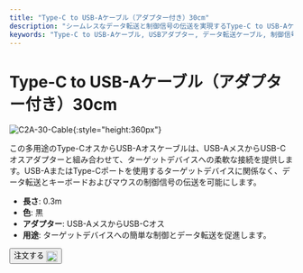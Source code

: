 ```yaml
---
title: "Type-C to USB-Aケーブル（アダプター付き）30cm"
description: "シームレスなデータ転送と制御信号の伝送を実現するType-C to USB-Aケーブル（アダプター付き）の柔軟性を発見してください。USB-AまたはType-Cポートを持つデバイスの接続に最適です。"
keywords: "Type-C to USB-Aケーブル, USBアダプター, データ転送ケーブル, 制御信号ケーブル, 多用途接続"
---
```


# Type-C to USB-Aケーブル（アダプター付き）30cm

![C2A-30-Cable](/images/product/part/OP-04-CABLE30-C2A.jpg){:style="height:360px"}

この多用途のType-CオスからUSB-Aオスケーブルは、USB-AメスからUSB-Cオスアダプターと組み合わせて、ターゲットデバイスへの柔軟な接続を提供します。USB-AまたはType-Cポートを使用するターゲットデバイスに関係なく、データ転送とキーボードおよびマウスの制御信号の伝送を可能にします。

- **長さ**: 0.3m
- **色**: 黒
- **アダプター**: USB-AメスからUSB-Cオス
- **用途**: ターゲットデバイスへの簡単な制御とデータ転送を促進します。

<button class="md-button" onclick="window.location.href='https://shop.techxartisan.com/products/type-c-to-usb-a-cable-with-adapter'"> 注文する <img src="/images/trademark/txa.svg" alt="TxA Shop" style="vertical-align: middle; height: 20px;"></button>
